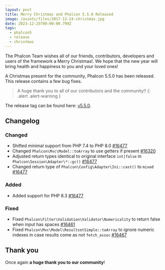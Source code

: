 ```yaml
---
layout: post
title: Merry Christmas and Phalcon 5.5.0 Released
image: /assets/files/2017-12-24-christmas.jpg
date: 2023-12-25T00:00:00.799Z
tags:
  - phalcon5
  - release
  - christmas
---
```

The Phalcon Team wishes all of our friends, contributors, developers and users of the framework a Merry Christmas!. 
We hope that the new year will bring health and happiness to you and your loved ones!

<!--more-->

A Christmas present for the community, Phalcon 5.5.0 has been released. This release contains a few bug fixes.

> A huge thank you to all of our contributors and the community!!
{: .alert .alert-warning }

The release tag can be found here: [v5.5.0](https://github.com/phalcon/cphalcon/releases/tag/v5.5.0). 

## Changelog

### Changed

- Shifted minimal support from PHP 7.4 to PHP 8.0 [#16477](https://github.com/phalcon/cphalcon/issues/16477)
- Changed `Phalcon\Mvc\Model::toArray` to use getters if present [#16320](https://github.com/phalcon/cphalcon/issues/16320)
- Adjusted return types identical to original interface `int|false` in `Phalcon\Session\Adapter\*::gc()` [#16477](https://github.com/phalcon/cphalcon/issues/16477)
- Changed return type of `Phalcon\Config\Adapter\Ini::cast()` to `mixed` [#16477](https://github.com/phalcon/cphalcon/issues/16477)

### Added

- Added support for PHP 8.3 [#16477](https://github.com/phalcon/cphalcon/issues/16477)

### Fixed

- Fixed `Phalcon\Filter\Validation\Validator\Numericality` to return false when input has spaces [#16461](https://github.com/phalcon/cphalcon/issues/16461)
- Fixed `Phalcon\Mvc\Model\ResultsetSimple::toArray` to ignore numeric indexes in case results come as not `fetch_assoc` [#16467](https://github.com/phalcon/cphalcon/issues/16467)


## Thank you
Once again **a huge thank you to our community**!
